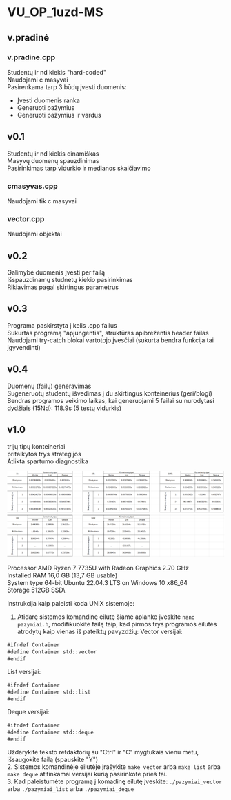 # VU_OP_1uzd-MS

## v.pradinė
### v.pradine.cpp
Studentų ir nd kiekis "hard-coded"\
Naudojami c masyvai\
Pasirenkama tarp 3 būdų įvesti duomenis:
- Įvesti duomenis ranka
- Generuoti pažymius
- Generuoti pažymius ir vardus

## v0.1
Studentų ir nd kiekis dinamiškas\
Masyvų duomenų spauzdinimas\
Pasirinkimas tarp vidurkio ir medianos skaičiavimo
### cmasyvas.cpp
Naudojami tik c masyvai
### vector.cpp
Naudojami <vector> objektai

## v0.2
Galimybė duomenis įvesti per failą\
Išspauzdinamų studnetų kiekio pasirinkimas\
Rikiavimas pagal skirtingus parametrus

## v0.3
Programa paskirstyta į kelis .cpp failus\
Sukurtas programą "apjungentis", struktūras apibrežentis header failas\
Naudojami try-catch blokai vartotojo įvesčiai (sukurta bendra funkcija tai įgyvendinti)

## v0.4
Duomenų (failų) generavimas\
Sugeneruotų studentų išvedimas į du skirtingus konteinerius (geri/blogi)\
Bendras programos veikimo laikas, kai generuojami 5 failai su nurodytasi dydžiais (15Nd): 118.9s (5 testų vidurkis)

## v1.0
trijų tipų konteineriai\
pritaikytos trys strategijos\
Atlikta spartumo diagnostika

![statistika](statistika.png)

Processor             AMD Ryzen 7 7735U with Radeon Graphics 2.70 GHz\
Installed RAM         16,0 GB (13,7 GB usable)\
System type	64-bit    Ubuntu 22.04.3 LTS on Windows 10 x86_64\
Storage               512GB SSD\

Instrukcija kaip paleisti koda UNIX sistemoje:
1. Atidarę sistemos komandinę eilutę šiame aplanke įveskite `nano pazymiai.h`, modifikuokite failą taip, kad pirmos trys programos eilutės atrodytų kaip vienas iš pateiktų pavyzdžių:
Vector versijai:
```
#ifndef Container
#define Container std::vector
#endif
```
List versijai:
```
#ifndef Container
#define Container std::list
#endif
```
Deque versijai:
```
#ifndef Container
#define Container std::deque
#endif
```
Uždarykite teksto retdaktorių su "Ctrl" ir "C" mygtukais vienu metu, išsaugokite failą (spauskite "Y")\
2. Sistemos komandinėje eilutėje įrašykite `make vector` arba `make list` arba `make deque` atitinkamai versijai kurią pasirinkote prieš tai.\
3. Kad paleistumėte programą į komadinę eilutę įveskite: `./pazymiai_vector` arba  `./pazymiai_list` arba `./pazymiai_deque`